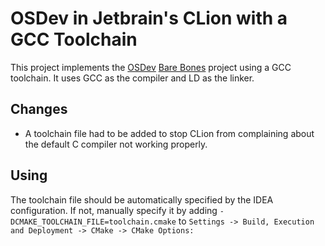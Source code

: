 # OSDev in Jetbrain's CLion with a GCC Toolchain
This project implements the [OSDev](https://wiki.osdev.org) [Bare Bones](https://wiki.osdev.org/Bare_Bones) project using a GCC toolchain. It uses GCC as the compiler and LD as the linker.

## Changes
- A toolchain file had to be added to stop CLion from complaining about the default C compiler not working properly.

## Using
The toolchain file should be automatically specified by the IDEA configuration. If not, manually specify it by adding `-DCMAKE_TOOLCHAIN_FILE=toolchain.cmake` to `Settings -> Build, Execution and Deployment -> CMake -> CMake Options:`
